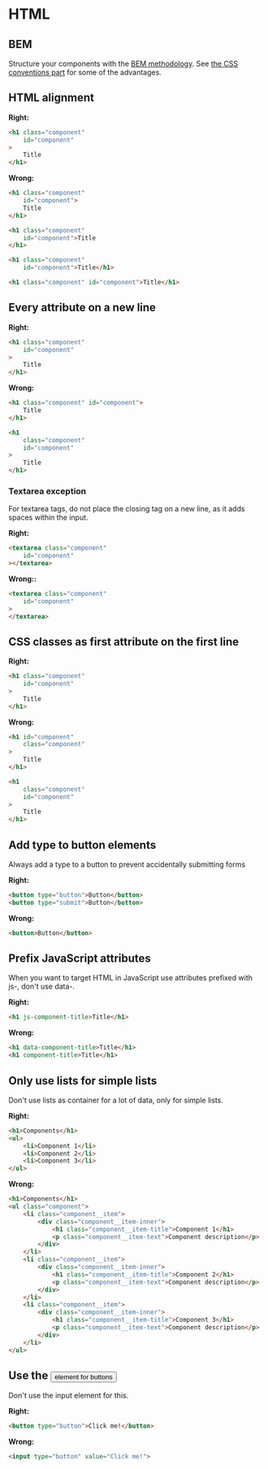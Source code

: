 # HTML

## BEM
Structure your components with the [BEM methodology](https://en.bem.info/method/naming-convention/). See [the CSS conventions part](/css/README.md#selector-names-should-follow-bem-methodology-honed-by-nicolas-gallagher) for some of the advantages.

## HTML alignment

**Right:**
```html
<h1 class="component"
    id="component"
>
    Title
</h1>
```

**Wrong:**
```html
<h1 class="component"
    id="component">
    Title
</h1>

<h1 class="component"
    id="component">Title
</h1>

<h1 class="component"
    id="component">Title</h1>

<h1 class="component" id="component">Title</h1>
```

## Every attribute on a new line

**Right:**
```html
<h1 class="component"
    id="component"
>
    Title
</h1>
```

**Wrong:**
```html
<h1 class="component" id="component">
    Title
</h1>

<h1
    class="component"
    id="component"
>
    Title
</h1>
```
### Textarea exception
For textarea tags, do not place the closing tag </textarea> on a new line, as it adds spaces within the input.

**Right:**
```html
<textarea class="component"
    id="component"
></textarea>
```

**Wrong::**
```html
<textarea class="component"
    id="component"
>
</textarea>
```

## CSS classes as first attribute on the first line

**Right:**
```html
<h1 class="component"
    id="component"
>
    Title
</h1>
```

**Wrong:**
```html
<h1 id="component"
    class="component"
>
    Title
</h1>

<h1
    class="component"
    id="component"
>
    Title
</h1>
```

## Add type to button elements
Always add a type to a button to prevent accidentally submitting forms

**Right:**
```html
<button type="button">Button</button>
<button type="submit">Button</button>
```

**Wrong:**
```html
<button>Button</button>
```

## Prefix JavaScript attributes
When you want to target HTML in JavaScript use attributes prefixed with js-, don't use data-.

**Right:**
```html
<h1 js-component-title>Title</h1>
```

**Wrong:**
```html
<h1 data-component-title>Title</h1>
<h1 component-title>Title</h1>
```

## Only use lists for simple lists
Don't use lists as container for a lot of data, only for simple lists.

**Right:**
```html
<h1>Components</h1>
<ul>
    <li>Component 1</li>
    <li>Component 2</li>
    <li>Component 3</li>
</ul>
```

**Wrong:**
```html
<h1>Components</h1>
<ul class="component">
    <li class="component__item">
        <div class="component__item-inner">
            <h1 class="component__item-title">Component 1</h1>
            <p class="component__item-text">Component description</p>
        </div>
    </li>
    <li class="component__item">
        <div class="component__item-inner">
            <h1 class="component__item-title">Component 2</h1>
            <p class="component__item-text">Component description</p>
        </div>
    </li>
    <li class="component__item">
        <div class="component__item-inner">
            <h1 class="component__item-title">Component 3</h1>
            <p class="component__item-text">Component description</p>
        </div>
    </li>
</ul>
```

## Use the <button> element for buttons
Don't use the input element for this.

**Right:**
```html
<button type="button">Click me!</button>
```

**Wrong:**
```html
<input type="button" value="Click me!">
```
